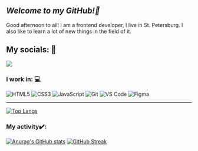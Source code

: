 ## ***Welcome to my GitHub!🤙***

Good afternoon to all! I am a frontend developer, I live in St. Petersburg. I also like to learn a lot of new things in the field of it.

## My socials: 📱

[<img src="https://img.shields.io/badge/Telegram-2CA5E0?style=for-the-badge&logo=telegram&logoColor=white"/>](https://t.me/KeeeLlli)

### I work in: 💻

![HTML5](https://img.shields.io/badge/html5-%23E34F26.svg?style=for-the-badge&logo=html5&logoColor=white)
![CSS3](https://img.shields.io/badge/css3-%231572B6.svg?style=for-the-badge&logo=css3&logoColor=white)
![JavaScript](https://img.shields.io/badge/javascript-%23323330.svg?style=for-the-badge&logo=javascript&logoColor=23F7DF1E)
![Git](https://img.shields.io/badge/git-f05030.svg?style=for-the-badge&logo=git&logoColor=white)
![VS Code](https://img.shields.io/badge/Visual_Studio_Code-0078D4?style=for-the-badge&logo=visual%20studio%20code&logoColor=white)
![Figma](https://img.shields.io/badge/figma-%23F24E1E.svg?style=for-the-badge&logo=figma&logoColor=white)

___

[![Top Langs](https://github-readme-stats.vercel.app/api/top-langs/?username=Keeelll1&layout=compact)](https://github.com/Keeelll1/github-readme-stats)

### My activity✔️: 

[![Anurag's GitHub stats](https://github-readme-stats.vercel.app/api?username=Keeelll1)](https://github.com/Keeelll1/github-readme-stats) 
[![GitHub Streak](https://github-readme-streak-stats.herokuapp.com/?user=Keeelll1)](https://git.io/streak-stats)